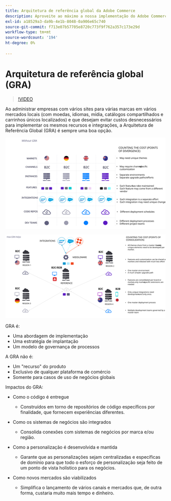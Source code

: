 ```yaml
---
title: Arquitetura de referência global da Adobe Commerce
description: Aproveite ao máximo a nossa implementação do Adobe Commerce utilizando uma arquitetura de referência global.
exl-id: a18529a3-da9b-4e1b-8048-0a906e65c740
source-git-commit: f713e07b57705e8720c773f9f762a357c173e29d
workflow-type: tm+mt
source-wordcount: '194'
ht-degree: 0%

---
```


# Arquitetura de referência global (GRA)

>[!VIDEO](https://video.tv.adobe.com/v/3410528/?quality=12&learn=on)

Ao administrar empresas com vários sites para várias marcas em vários mercados locais (com moedas, idiomas, mídia, catálogos compartilhados e carrinhos únicos localizados) e que desejam evitar custos desnecessários para implementar os mesmos recursos e integrações, a Arquitetura de Referência Global (GRA) é sempre uma boa opção.

![Tabela explicando o custo da divergência na arquitetura](../../assets/playbooks/divergent-architecture.svg)

![Tabela explicando o custo da consolidação na arquitetura](../../assets/playbooks/consolidated-architecture.svg)

GRA é:

- Uma abordagem de implementação
- Uma estratégia de implantação
- Um modelo de governança de processos

A GRA não é:

- Um &quot;recurso&quot; do produto
- Exclusivo de qualquer plataforma de comércio
- Somente para casos de uso de negócios globais

Impactos do GRA:

- Como o código é entregue

   - Construídos em torno de repositórios de código específicos por finalidade, que fornecem experiências diferentes.

- Como os sistemas de negócios são integrados

   - Consolida conexões com sistemas de negócios por marca e/ou região.

- Como a personalização é desenvolvida e mantida

   - Garante que as personalizações sejam centralizadas e específicas de domínio para que todo o esforço de personalização seja feito de um ponto de vista holístico para os negócios.

- Como novos mercados são viabilizados

   - Simplifica o lançamento de vários canais e mercados que, de outra forma, custaria muito mais tempo e dinheiro.
